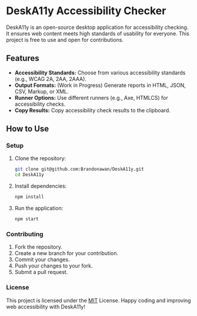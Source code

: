 # DeskA11y Accessibility Checker

DeskA11y is an open-source desktop application for accessibility checking. It ensures web content meets high standards of usability for everyone. This project is free to use and open for contributions.

## Features
- **Accessibility Standards:** Choose from various accessibility standards (e.g., WCAG 2A, 2AA, 2AAA).
- **Output Formats:** (Work in Progress) Generate reports in HTML, JSON, CSV, Markup, or XML.
- **Runner Options:** Use different runners (e.g., Axe, HTMLCS) for accessibility checks.
- **Copy Results:** Copy accessibility check results to the clipboard.

## How to Use

### Setup
1. Clone the repository:
   ```bash
   git clone git@github.com:Brandonawan/DeskA11y.git
   cd DeskA11y
    ```

2. Install dependencies:
    ```bash
    npm install
    ```
3. Run the application:
    ```bash
    npm start
    ```
### Contributing
1. Fork the repository.
2. Create a new branch for your contribution.
3. Commit your changes.
4. Push your changes to your fork.
5. Submit a pull request.

### License
This project is licensed under the [MIT](https://opensource.org/license/mit/) License.
Happy coding and improving web accessibility with DeskA11y!
